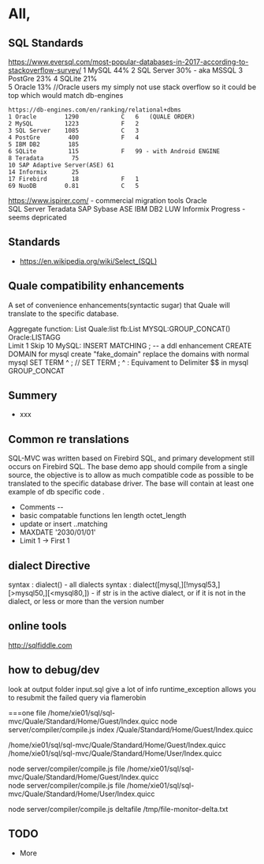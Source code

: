 # All,

## SQL Standards

https://www.eversql.com/most-popular-databases-in-2017-according-to-stackoverflow-survey/
	1 MySQL      44%
	2 SQL Server 30% - aka MSSQL
	3 PostGre	   23%
	4 SQLite     21%	
	5 Oracle     13%  //Oracle users my simply not use stack overflow so it could be top which would match db-engines
	
	https://db-engines.com/en/ranking/relational+dbms
	1 Oracle		1290			C	6	(QUALE ORDER)	
	2 MySQL			1223			F	2
	3 SQL Server	1085			C	3
	4 PostGre		 400			F	4
	5 IBM DB2		 185
	6 SQLite		 115			F   99 - with Android ENGINE
	8 Teradata		  75
	10 SAP Adaptive Server(ASE) 61
	14 Informix		  25
	17 Firebird		  18			F	1
	69 NuoDB		0.81			C	5
	
https://www.ispirer.com/ - commercial migration tools
	Oracle	
	SQL Server
	Teradata
	SAP Sybase ASE
	IBM DB2 LUW
	Informix
	Progress - seems depricated 
	
	
	
	
	
	
	
## Standards
*	https://en.wikipedia.org/wiki/Select_(SQL)
	
	
	
## Quale compatibility enhancements
A set of convenience enhancements(syntactic sugar) that Quale will translate to the specific database.


Aggregate function: List 	Quale:list fb:List	MYSQL:GROUP_CONCAT() Oracle:LISTAGG		
Limit 1 Skip 10				MySQL:
INSERT MATCHING ;  -- a ddl enhancement 
CREATE DOMAIN 				for mysql create "fake_domain" replace the domains with normal mysql
SET TERM ^ ; // SET TERM ; ^  : Equivament to Delimiter $$ in mysql
GROUP_CONCAT
	
	
## Summery
* xxx



## Common re translations
SQL-MVC was written based on Firebird SQL, and primary development still occurs on Firebird SQL.
The base demo app should compile from a single source, the objective is to allow as much compatible code as possible to be translated to the specific database driver.
The base will contain at least one example of db specific code .

* Comments --
* basic compatable functions len length octet_length
* update or insert ..matching
* MAXDATE '2030/01/01'
* Limit 1 -> First 1

## dialect Directive 
syntax  : dialect()   - all dialects
syntax  : dialect([mysql,][!mysql53,][>mysql50,][<mysql80,])   - if str is in the active dialect, or if it is not in the dialect, or less or more than the version number


	
	
## online tools	
http://sqlfiddle.com	

## how to debug/dev
look at output folder
input.sql give a lot of info
runtime_exception allows you to resubmit the failed query via flamerobin




===one file
/home/xie01/sql/sql-mvc/Quale/Standard/Home/Guest/Index.quicc
 node server/compiler/compile.js index /Quale/Standard/Home/Guest/Index.quicc	
	
	
/home/xie01/sql/sql-mvc/Quale/Standard/Home/Guest/Index.quicc
/home/xie01/sql/sql-mvc/Quale/Standard/Home/User/Index.quicc
	
	
node server/compiler/compile.js file /home/xie01/sql/sql-mvc/Quale/Standard/Home/Guest/Index.quicc	
node server/compiler/compile.js file /home/xie01/sql/sql-mvc/Quale/Standard/Home/User/Index.quicc


node server/compiler/compile.js deltafile /tmp/file-monitor-delta.txt



## TODO

* More

